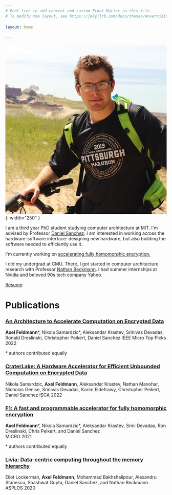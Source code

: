 ```yaml
---
# Feel free to add content and custom Front Matter to this file.
# To modify the layout, see https://jekyllrb.com/docs/themes/#overriding-theme-defaults

layout: home

---
```

![steam-fish-1](./axel.jpg){: width="250" }

I am a third year PhD student studying computer architecture at MIT. I'm advised by Professor [Daniel Sanchez](http://people.csail.mit.edu/sanchez/). I am interested in working across the hardware-software interface: designing new hardware, but also building the software needed to efficiently use it.

I'm currently working on [accelerating fully homomorphic encryption.](./micro21_fhe.pdf)

I did my undergrad at CMU. There, I got started in computer architecture research with Professor [Nathan Beckmann](https://www.cs.cmu.edu/~beckmann/).
I had summer internships at Nvidia and beloved 90s tech company Yahoo.

[Resume](/axelf_resume.pdf)

# Publications

### [__An Architecture to Accelerate Computation on Encrypted Data__](/toppicks22_fhe.pdf)
__Axel Feldmann__\*, Nikola Samardzic\*, Aleksandar Krastev, Srinivas Devadas, Ronald Dreslinski, Christopher Peikert, Daniel Sanchez
IEEE Micro Top Picks 2022

\* authors contributed equally

### [__CraterLake: A Hardware Accelerator for Efficient Unbounded Computation on Encrypted Data__](/isca22_fhe.pdf)
Nikola Samardzic, __Axel Feldmann__, Aleksandar Krastev, Nathan Manohar, Nicholas Genise, Srinivas Devadas, Karim Eldefrawy, Christopher Peikert, Daniel Sanchez
ISCA 2022

### [__F1: A fast and programmable accelerator for fully homomorphic encryption__](/micro21_fhe.pdf)
__Axel Feldmann__\*, Nikola Samardzic\*, Aleksandar Krastev, Srini Devadas, Ron Dreslinski, Chris Peikert, and Daniel Sanchez  
MICRO 2021

\* authors contributed equally

### [__Livia: Data-centric computing throughout the memory hierarchy__](/2020.asplos.livia.pdf)
Eliot Lockerman, __Axel Feldmann__, Mohammad Bakhshalipour, Alexandru Stanescu, Shashwat Gupta, Daniel Sanchez, and Nathan Beckmann  
ASPLOS 2020
